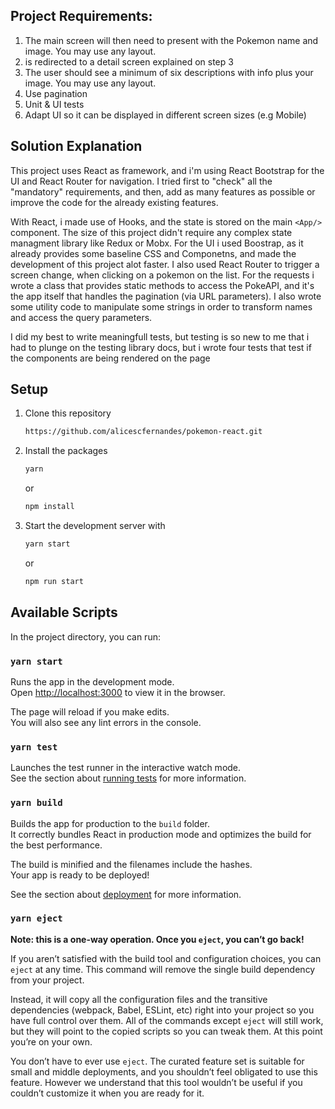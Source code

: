 ## Project Requirements:
1. The main screen will then need to present with the Pokemon name and image. You may use any layout.
2. is redirected to a detail screen explained on step 3
3. The user should see a minimum of six descriptions with info plus your image. You may use any layout.
4. Use pagination
5. Unit & UI tests
6. Adapt UI so it can be displayed in different screen sizes (e.g Mobile)


## Solution Explanation
This project uses React as framework, and i'm using React Bootstrap for the UI and React Router for navigation. I tried first to "check" all the "mandatory" requirements, and then, add as many features as possible or improve the code for the already existing features. 

With React, i made use of Hooks, and the state is stored on the main ``<App/>`` component. The size of this project didn't require any complex state managment library like Redux or Mobx. For the UI i used Boostrap, as it already provides some baseline CSS and Componetns, and made the development of this project alot faster. I also used React Router to trigger a screen change, when clicking on a pokemon on the list. For the requests i wrote a class that provides static methods to access the PokeAPI, and it's the app itself that handles the pagination (via URL parameters). I also wrote some utility code to manipulate some strings in order to transform names and access the query parameters.

I did my best to write meaningfull tests, but testing is so new to me that i had to plunge on the testing library docs, but i wrote four tests that test if the components are being rendered on the page

## Setup

1. Clone this repository   
    ```sh
    https://github.com/alicescfernandes/pokemon-react.git
    ```


2. Install the packages  
    ```sh 
    yarn
    ```
    or

    ```sh
    npm install
    ```


3. Start the development server with  
    ```sh
    yarn start
    ```
    or

    ```sh
    npm run start
    ```

## Available Scripts

In the project directory, you can run:

### `yarn start`

Runs the app in the development mode.<br />
Open [http://localhost:3000](http://localhost:3000) to view it in the browser.

The page will reload if you make edits.<br />
You will also see any lint errors in the console.

### `yarn test`

Launches the test runner in the interactive watch mode.<br />
See the section about [running tests](https://facebook.github.io/create-react-app/docs/running-tests) for more information.

### `yarn build`

Builds the app for production to the `build` folder.<br />
It correctly bundles React in production mode and optimizes the build for the best performance.

The build is minified and the filenames include the hashes.<br />
Your app is ready to be deployed!

See the section about [deployment](https://facebook.github.io/create-react-app/docs/deployment) for more information.

### `yarn eject`

**Note: this is a one-way operation. Once you `eject`, you can’t go back!**

If you aren’t satisfied with the build tool and configuration choices, you can `eject` at any time. This command will remove the single build dependency from your project.

Instead, it will copy all the configuration files and the transitive dependencies (webpack, Babel, ESLint, etc) right into your project so you have full control over them. All of the commands except `eject` will still work, but they will point to the copied scripts so you can tweak them. At this point you’re on your own.

You don’t have to ever use `eject`. The curated feature set is suitable for small and middle deployments, and you shouldn’t feel obligated to use this feature. However we understand that this tool wouldn’t be useful if you couldn’t customize it when you are ready for it.
